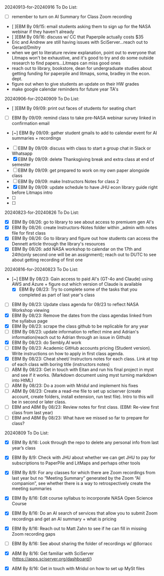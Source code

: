 20240913-for-20240916 To Do List:
- [ ] remember to turn on AI Summary for Class Zoom recording
- [ ]EBM By 09/15: email students asking them to sign up for the NASA webinar if they haven't already
- [ ]EBM By 09/16: discuss w/ CC that Paperpile actually costs $35
- Eric and Andrew are still having issues with SciServer...reach out to Gerard/Dmitry
- when we get to literature review explanation, point out to everyone that Litmaps won't be exhaustive, and it's good to try and do some outside research to find papers...Litmaps can miss good ones
- reach out to library, bookstore, dean for undergraduate studies about getting funding for paperpile and litmaps, soma, bradley in the econ. dept.
- figure out when to give students an update on their HW grades
- make google calendar reminders for future year TA's


20240906-for-20240909 To Do List:
- [ ]EBM By 09/09: print out faces of students for seating chart
- [ ] EBM By 09/09: remind class to take pre-NASA webinar survey linked in confirmation email
- [~] EBM By 09/09: gather student gmails to add to calendar event for AI summaries + recordings
- [ ] EBM By 09/09: discuss with class to start a group chat in Slack or Whatsapp
- [x] EBM By 09/09: delete Thanksgiving break and extra class at end of semester
- [ ] EBM By 09/09: get prepared to work on my own paper alongside class
- [ ] EBM By 09/09: make Instructors Notes for class 2
- [x] EBM By 09/09: update schedule to have JHU econ library guide right before Litmaps intro
- [ ] 
- [ ] 


20240823-for-20240826 To Do List:
- [x] EBM By 08/26: go to library to see about access to premiuem gen AI's
- [x] EBM By 08/26: create Instructors-Notes folder within _admin with notes file for first class
- [x] EBM By 08/26: Go to library and figure out how students can access the Dennett article through the library's resources
- [x] EBM By 08/26: add NASA workshop to calendar on the 17th and 24th(only second one will be an assignment); reach out to DUTC to see about getting recording of first one

20240816-for-20240823 To Do List:
- [~] EBM By 08/23: Gain access to paid AI's (GT-4o and Claude) using AWS and Azure + figure out which version of Claude is available
  - [x] EBM By 08/23: Try to complete some of the tasks that you completed as part of last year's class
- [ ] EBM By 08/23: Update class agenda for 09/23 to reflect NASA Workshop viewing
- [x] EBM By 08/23: Remove the dates from the class agendas linked from the syllabus page
- [x] EBM By 08/23: scrape the class github to be replicable for any year
- [ ] EBM By 08/23: update information to reflect mine and Adrian's information(reach out to Adrian through an issue in Github)
- [x] EBM By 08/23: do Sembly.AI work
- [ ] EBM By 08/23: Academic GitHub accounts pricing (Student version). Write instructions on how to apply in first class agenda.
- [x] EBM By 08/23: Cheat sheet/ Instructors notes for each class. Link at top of each class with boring title (instructors notes)
- [ ] ABM By 08/23: Get in touch with Eitan and run his final project in myst and see if it works. (Markdown document using myst turning markdown into HtML)
- [ ] ABM By 08/23: Do a zoom with Mridul and implement his fixes
- [ ] ABM By 08/23: Create a read-me file to set up sciserver (create account, create folders, install extension, run test file). Intro to this will be in second or later class.
- [ ] EBM and ABM By 08/23: Review notes for first class. (EBM: Re-view first class from last year)
- [ ] EBM and ABM By 08/23: What have we missed so far to prepare for class?

20240809 To Do List:
- [x] EBM By 8/16: Look through the repo to delete any personal info from last year’s class
- [x] EBM By 8/9: Check with JHU about whether we can get JHU to pay for subscriptions to PaperPile and LitMaps and perhaps other tools
- [x] EBM By 8/9: For any classes for which there are Zoom recordings from last year but no “Meeting Summary” generated by the Zoom “AI companion”, see whether there is a way to retrospectively create the meeting summaries
- [x] EBM By 8/16: Edit course syllabus to incorporate NASA Open Science Course
- [x] EBM By 8/16: Do an AI search of services that allow you to submit Zoom recordings and get an AI  summary + what is pricing
- [x] EBM By 8/16: Reach out to Matt Zahn to see if he can fill in missing Zoom recording gaps
- [ ] EBM By 8/16: See about sharing the folder of recordings w/ @llorracc
- [x] ABM By 8/16: Get familiar with SciServer (https://apps.sciserver.org/dashboard/)
- [x] ABM By 8/16: Get in touch with Mridul on how to set up MySt files 

